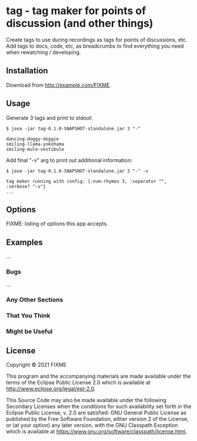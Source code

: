 # tag - tag maker for points of discussion (and other things)

Create tags to use during recordings as tags for points of discussions, etc. Add tags to docs, code, etc, as breadcrumbs to find everything you need when rewatching / developing.

## Installation

Download from http://example.com/FIXME.

## Usage

Generate 3 tags and print to stdout:

    $ java -jar tag-0.1.0-SNAPSHOT-standalone.jar 3 "-"

```
dancing-doggy-doggie
smiling-llama-yokohama
smiling-mule-vestibule
```

Add final "-v" arg to print out additional information:

    $ java -jar tag-0.1.0-SNAPSHOT-standalone.jar 3 "-" -v
    
```
tag maker running with config: {:num-rhymes 3, :separator "", :verbose? "-v"}
...
```

## Options

FIXME: listing of options this app accepts.

## Examples

...

### Bugs

...

### Any Other Sections
### That You Think
### Might be Useful

## License

Copyright © 2021 FIXME

This program and the accompanying materials are made available under the
terms of the Eclipse Public License 2.0 which is available at
http://www.eclipse.org/legal/epl-2.0.

This Source Code may also be made available under the following Secondary
Licenses when the conditions for such availability set forth in the Eclipse
Public License, v. 2.0 are satisfied: GNU General Public License as published by
the Free Software Foundation, either version 2 of the License, or (at your
option) any later version, with the GNU Classpath Exception which is available
at https://www.gnu.org/software/classpath/license.html.
